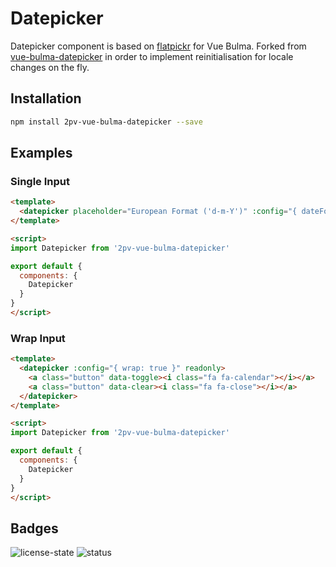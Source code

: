 # Datepicker

Datepicker component is based on [flatpickr](https://github.com/chmln/flatpickr) for Vue Bulma.
Forked from [vue-bulma-datepicker](https://github.com/vue-bulma/datepicker) in order to implement reinitialisation for locale changes on the fly.

## Installation

```sh
npm install 2pv-vue-bulma-datepicker --save
```

## Examples

### Single Input

```html
<template>
  <datepicker placeholder="European Format ('d-m-Y')" :config="{ dateFormat: 'd-m-Y', static: true }"></datepicker>
</template>

<script>
import Datepicker from '2pv-vue-bulma-datepicker'

export default {
  components: {
    Datepicker
  }
}
</script>
```

### Wrap Input

```html
<template>
  <datepicker :config="{ wrap: true }" readonly>
    <a class="button" data-toggle><i class="fa fa-calendar"></i></a>
    <a class="button" data-clear><i class="fa fa-close"></i></a>
  </datepicker>
</template>

<script>
import Datepicker from '2pv-vue-bulma-datepicker'

export default {
  components: {
    Datepicker
  }
}
</script>
```

## Badges

![license-state](https://img.shields.io/badge/license-MIT-blue.svg)
![status](https://img.shields.io/badge/status-stable-green.svg)
